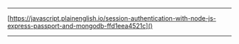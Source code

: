 __________________________________________________________________
[https://javascript.plainenglish.io/session-authentication-with-node-js-express-passport-and-mongodb-ffd1eea4521c]()
_______________________________________________________________



